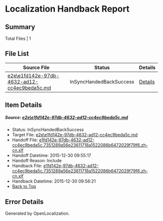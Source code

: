 # <a name='report-top'></a> Localization Handback Report

## Summary
 Total Files | 1

## File List
 Source File | Status | Details 
 ----------- | ------ | ------- 
 [e2e\e1fd142e-97db-4632-ad12-cc4ec9beda5c.md](https://github.com/OpenLocalizationTest/oltest/blob/cac6d5d1486b25cdb24e63ef37f2bc106359e29f/e2e/e1fd142e-97db-4632-ad12-cc4ec9beda5c.md) | InSyncHandedBackSuccess | [Details](#3083cc4fb679a55a6ff61d89891e484f700e63302)

## Item Details
##### <a name='3083cc4fb679a55a6ff61d89891e484f700e63302'></a> Source: [e2e\e1fd142e-97db-4632-ad12-cc4ec9beda5c.md](https://github.com/OpenLocalizationTest/oltest/blob/cac6d5d1486b25cdb24e63ef37f2bc106359e29f/e2e/e1fd142e-97db-4632-ad12-cc4ec9beda5c.md)
* Status: InSyncHandedBackSuccess
* Target File: [e2e\e1fd142e-97db-4632-ad12-cc4ec9beda5c.md](https://github.com/OpenLocalizationTestOrg/oltest.zh-cn/blob/ec020355a0129912f6894fe831cd93e6b3c7934d/e2e/e1fd142e-97db-4632-ad12-cc4ec9beda5c.md)
* Handoff File: [e1fd142e-97db-4632-ad12-cc4ec9beda5c.7351289a56e23611718a1522086b6472029f79f6.zh-cn.xlf](https://github.com/OpenLocalizationTestOrg/olhandoff/blob/9f223b237e7de632de9c9838b09f18e3cabc84b8/ol-handoff/OpenLocalizationTestOrg/oltest.zh-cn/qimu/e1fd142e-97db-4632-ad12-cc4ec9beda5c.7351289a56e23611718a1522086b6472029f79f6.zh-cn.xlf)
* Handoff Datetime: 2015-12-30 09:55:17
* Handoff Reason: Include
* Handback File: [e1fd142e-97db-4632-ad12-cc4ec9beda5c.7351289a56e23611718a1522086b6472029f79f6.zh-cn.xlf](https://github.com/OpenLocalizationTestOrg/olhandback/blob/45139d1a94fb916cacc2670f44621200f5306e5d/ol-handback/OpenLocalizationTestOrg/oltest.zh-cn/qimu/e1fd142e-97db-4632-ad12-cc4ec9beda5c.7351289a56e23611718a1522086b6472029f79f6.zh-cn.xlf)
* Handback Datetime: 2015-12-30 09:56:21
* [Back to Top](#report-top)


## Error Details

Generated by OpenLocalization.
